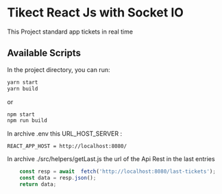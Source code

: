 # Tikect React Js with Socket IO

This Project standard app tickets in real time

## Available Scripts

In the project directory, you can run:

```bash
yarn start
yarn build
```

or

```bash
npm start
npm run build
```
In archive .env this URL_HOST_SERVER :

```dotenv
REACT_APP_HOST = http://localhost:8080/
```

In archive ./src/helpers/getLast.js the url of the Api Rest in the last entries 

```javascript
    const resp = await  fetch('http://localhost:8080/last-tickets');
    const data = resp.json();
    return data;
```
